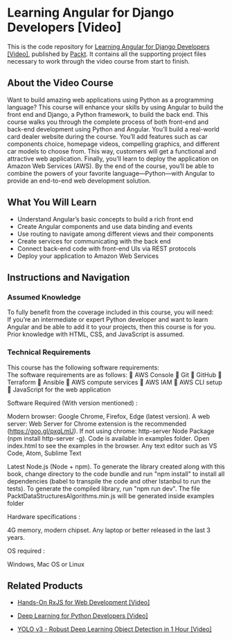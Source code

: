 # Learning Angular for Django Developers [Video]
This is the code repository for [Learning Angular for Django Developers [Video]](https://www.packtpub.com/web-development/learning-angular-django-developers-video?utm_source=github&utm_medium=repository&utm_campaign=9781789534214), published by [Packt](https://www.packtpub.com/?utm_source=github). It contains all the supporting project files necessary to work through the video course from start to finish.
## About the Video Course
Want to build amazing web applications using Python as a programming language? This course will enhance your skills by using Angular to build the front end and Django, a Python framework, to build the back end.
This course walks you through the complete process of both front-end and back-end development using Python and Angular. You’ll build a real-world card dealer website during the course. You’ll add features such as car components choice, homepage videos, compelling graphics, and different car models to choose from. This way, customers will get a functional and attractive web application. Finally, you’ll learn to deploy the application on Amazon Web Services (AWS).
By the end of the course, you’ll be able to combine the powers of your favorite language—Python—with Angular to provide an end-to-end web development solution.

<H2>What You Will Learn</H2>
<DIV class=book-info-will-learn-text>
<UL>
<LI>Understand Angular’s basic concepts to build a rich front end 
<LI>Create Angular components and use data binding and events 
<LI>Use routing to navigate among different views and their components 
<LI>Create services for communicating with the back end 
<LI>Connect back-end code with front-end UIs via REST protocols 
<LI>Deploy your application to Amazon Web Services </LI></UL></DIV>

## Instructions and Navigation
### Assumed Knowledge
To fully benefit from the coverage included in this course, you will need:<br/>
If you’re an intermediate or expert Python developer and want to learn Angular and be able to add it to your projects, then this course is for you. Prior knowledge with HTML, CSS, and JavaScript is assumed.
### Technical Requirements
This course has the following software requirements:<br/>
The software requirements are as follows:
 AWS Console
 Git
 GitHub
 Terraform
 Ansible
 AWS compute services
 AWS IAM
 AWS CLI setup
 JavaScript for the web application

Software Required (With version mentioned) :

Modern browser: Google Chrome, Firefox, Edge
(latest version).
A web server: Web Server for Chrome extension is
the recommended (https://goo.gl/pxqLmU). If not
using chrome: http-server Node Package (npm
install http-server -g). Code is available in
examples folder. Open index.html to see the
examples in the browser.
Any text editor such as VS Code, Atom, Sublime
Text

Latest Node.js (Node + npm). To generate the library
created along with this book, change directory to the
code bundle and run "npm install" to install all
dependencies (babel to transpile the code and other
Istanbul to run the tests). To generate the
compiled library, run "npm run dev". The file
PacktDataStructuresAlgorithms.min.js will
be generated inside examples folder


Hardware specifications :

4G memory,
modern
chipset. Any
laptop or
better
released in
the last 3
years.



OS required :

Windows,
Mac OS or
Linux



## Related Products
* [Hands-On RxJS for Web Development [Video]](https://www.packtpub.com/web-development/hands-rxjs-web-development-video?utm_source=github&utm_medium=repository&utm_campaign=9781788838429)

* [Deep Learning for Python Developers [Video]](https://www.packtpub.com/big-data-and-business-intelligence/deep-learning-python-developers-video?utm_source=github&utm_medium=repository&utm_campaign=9781788993883)

* [YOLO v3 - Robust Deep Learning Object Detection in 1 Hour [Video]](https://www.packtpub.com/application-development/yolo-v3-robust-deep-learning-object-detection-1-hour-video?utm_source=github&utm_medium=repository&utm_campaign=9781838558789)

